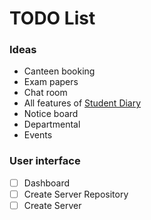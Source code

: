 # TODO List

### Ideas

* Canteen booking
* Exam papers
* Chat room
* All features of [Student Diary](http://get.app.url)
* Notice board
 * Departmental
 * Events
 
### User interface

* [ ] Dashboard
* [ ] Create Server Repository
* [ ] Create Server
